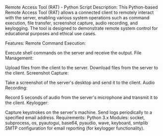 
Remote Access Tool (RAT) - Python Script
Description:
This Python-based Remote Access Tool (RAT) allows a connected client to remotely interact with the server, enabling various system operations such as command execution, file transfer, screenshot capture, audio recording, and keylogging. The tool is designed to demonstrate remote system control for educational purposes and ethical use cases.

Features:
Remote Command Execution:

Execute shell commands on the server and receive the output.
File Management:

Upload files from the client to the server.
Download files from the server to the client.
Screenshot Capture:

Take a screenshot of the server's desktop and send it to the client.
Audio Recording:

Record 5 seconds of audio from the server's microphone and transmit it to the client.
Keylogger:

Capture keystrokes on the server's machine.
Send logs periodically to a specified email address.
Requirements:
Python 3.x
Modules: socket, subprocess, os, pyautogui, base64, pyaudio, wave, keyboard, smtplib
SMTP configuration for email reporting (for keylogger functionality).
